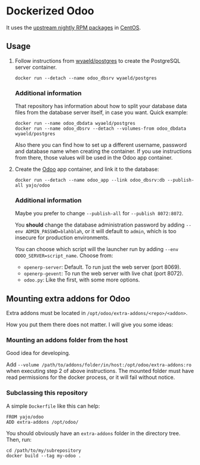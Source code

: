 # Dockerized Odoo #

It uses the [upstream nightly RPM packages][1] in [CentOS][].

## Usage

1.  Follow instructions from [wyaeld/postgres][] to create the
    PostgreSQL server container.

        docker run --detach --name odoo_dbsrv wyaeld/postgres

    ### Additional information

    That repository has information about how to split your database data files
    from the database server itself, in case you want. Quick example:

        docker run --name odoo_dbdata wyaeld/postgres
        docker run --name odoo_dbsrv --detach --volumes-from odoo_dbdata wyaeld/postgres

    Also there you can find how to set up a different username, password and
    database name when creating the container. If you use instructions from
    there, those values will be used in the Odoo app container.

2.  Create the [Odoo][] app container, and link it to the database:

        docker run --detach --name odoo_app --link odoo_dbsrv:db --publish-all yajo/odoo

    ### Additional information

    Maybe you prefer to change `--publish-all` for `--publish 8072:8072`.

    You **should** change the database administration password by adding
    `--env ADMIN_PASSWD=blahblah`, or it will default to `admin`, which is too
    insecure for production environments.

    You can choose which script will the launcher run by adding
    `--env ODOO_SERVER=script_name`. Choose from:

    - `openerp-server`: Default. To run just the web server (port 8069).
    - `openerp-gevent`: To run the web server with live chat (port 8072).
    - `odoo.py`: Like the first, with some more options.

## Mounting extra addons for Odoo

Extra addons must be located in `/opt/odoo/extra-addons/<repo>/<addon>`.

How you put them there does not matter. I will give you some ideas:

### Mounting an addons folder from the host

Good idea for developing.

Add `--volume /path/to/addons/folder/in/host:/opt/odoo/extra-addons:ro` when
executing step 2 of above instructions. The mounted folder must have read
permissions for the docker process, or it will fail without notice.

### Subclassing this repository

A simple `Dockerfile` like this can help:

    FROM yajo/odoo
    ADD extra-addons /opt/odoo/

You should obviously have an `extra-addons` folder in the directory tree.
Then, run:

    cd /path/to/my/subrepository
    docker build --tag my-odoo .


[1]: http://nightly.openerp.com/8.0/nightly/rpm/
[CentOS]: http://centos.org/
[Odoo]: https://www.odoo.com/
[wyaeld/postgres]: https://registry.hub.docker.com/u/wyaeld/postgres/
